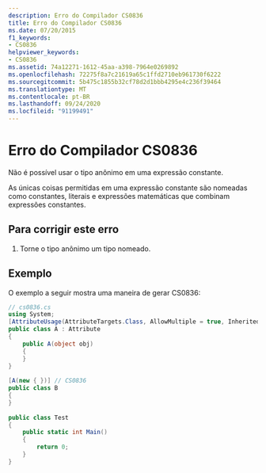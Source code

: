 ```yaml
---
description: Erro do Compilador CS0836
title: Erro do Compilador CS0836
ms.date: 07/20/2015
f1_keywords:
- CS0836
helpviewer_keywords:
- CS0836
ms.assetid: 74a12271-1612-45aa-a398-7964e0269892
ms.openlocfilehash: 72275f8a7c21619a65c1ffd2710eb961730f6222
ms.sourcegitcommit: 5b475c1855b32cf78d2d1bbb4295e4c236f39464
ms.translationtype: MT
ms.contentlocale: pt-BR
ms.lasthandoff: 09/24/2020
ms.locfileid: "91199491"
---
```

# <a name="compiler-error-cs0836"></a>Erro do Compilador CS0836

Não é possível usar o tipo anônimo em uma expressão constante.  
  
 As únicas coisas permitidas em uma expressão constante são nomeadas como constantes, literais e expressões matemáticas que combinam expressões constantes.  
  
## <a name="to-correct-this-error"></a>Para corrigir este erro  
  
1. Torne o tipo anônimo um tipo nomeado.  
  
## <a name="example"></a>Exemplo  

 O exemplo a seguir mostra uma maneira de gerar CS0836:  
  
```csharp  
// cs0836.cs  
using System;  
[AttributeUsage(AttributeTargets.Class, AllowMultiple = true, Inherited = false)]  
public class A : Attribute  
{  
    public A(object obj)  
    {  
    }  
}  
  
[A(new { })] // CS0836  
public class B  
{  
}  
  
public class Test  
{  
    public static int Main()  
    {
        return 0;  
    }  
}  
```
